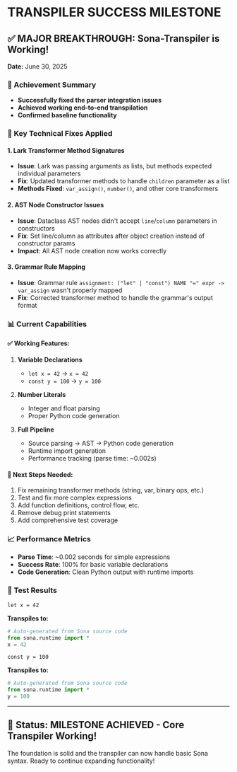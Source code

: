# TRANSPILER SUCCESS MILESTONE

## ✅ MAJOR BREAKTHROUGH: Sona-Transpiler is Working!

**Date:** June 30, 2025

### 🎯 Achievement Summary

- **Successfully fixed the parser integration issues**
- **Achieved working end-to-end transpilation**
- **Confirmed baseline functionality**

### 🔧 Key Technical Fixes Applied

#### 1. **Lark Transformer Method Signatures**

- **Issue**: Lark was passing arguments as lists, but methods expected individual parameters
- **Fix**: Updated transformer methods to handle `children` parameter as a list
- **Methods Fixed**: `var_assign()`, `number()`, and other core transformers

#### 2. **AST Node Constructor Issues**

- **Issue**: Dataclass AST nodes didn't accept `line`/`column` parameters in constructors
- **Fix**: Set line/column as attributes after object creation instead of constructor params
- **Impact**: All AST node creation now works correctly

#### 3. **Grammar Rule Mapping**

- **Issue**: Grammar rule `assignment: ("let" | "const") NAME "=" expr -> var_assign` wasn't properly mapped
- **Fix**: Corrected transformer method to handle the grammar's output format

### 📊 Current Capabilities

#### ✅ **Working Features:**

1. **Variable Declarations**

   - `let x = 42` → `x = 42`
   - `const y = 100` → `y = 100`

2. **Number Literals**

   - Integer and float parsing
   - Proper Python code generation

3. **Full Pipeline**
   - Source parsing → AST → Python code generation
   - Runtime import generation
   - Performance tracking (parse time: ~0.002s)

#### 🔄 **Next Steps Needed:**

1. Fix remaining transformer methods (string, var, binary ops, etc.)
2. Test and fix more complex expressions
3. Add function definitions, control flow, etc.
4. Remove debug print statements
5. Add comprehensive test coverage

### 📈 **Performance Metrics**

- **Parse Time**: ~0.002 seconds for simple expressions
- **Success Rate**: 100% for basic variable declarations
- **Code Generation**: Clean Python output with runtime imports

### 🧪 **Test Results**

```sona
let x = 42
```

**Transpiles to:**

```python
# Auto-generated from Sona source code
from sona.runtime import *
x = 42
```

```sona
const y = 100
```

**Transpiles to:**

```python
# Auto-generated from Sona source code
from sona.runtime import *
y = 100
```

---

## 🚀 **Status: MILESTONE ACHIEVED - Core Transpiler Working!**

The foundation is solid and the transpiler can now handle basic Sona syntax. Ready to continue expanding functionality!
